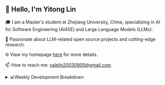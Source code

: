 ## 👋 Hello, I'm Yitong Lin 
🎓 I am a Master's student at Zhejiang University, China, specializing in AI for Software Engineering (AI4SE) and Large Language Models (LLMs). 

🚀 Passionate about LLM-related open source projects and cutting-edge research.

🌐 View my homepage [here](https://eaton0.github.io/) for more details.

📫 How to reach me: yalelin20030905@gmail.com

<details><summary>📊Weekly Development Breakdown</summary>

<!--START_SECTION:waka-->

```txt
From: 09 October 2025 - To: 16 October 2025

Total Time: 4 hrs 9 mins

Python       1 hr 54 mins    ███████████▒░░░░░░░░░░░░░   45.89 %
Markdown     1 hr 16 mins    ███████▓░░░░░░░░░░░░░░░░░   30.69 %
Text         28 mins         ███░░░░░░░░░░░░░░░░░░░░░░   11.54 %
Bash         17 mins         █▓░░░░░░░░░░░░░░░░░░░░░░░   07.09 %
SSH Config   9 mins          █░░░░░░░░░░░░░░░░░░░░░░░░   03.79 %
```

<!--END_SECTION:waka-->

[![wakatime](https://wakatime.com/badge/user/2b9478a2-005d-4708-b42f-076b3a02fc21.svg)](https://wakatime.com/@2b9478a2-005d-4708-b42f-076b3a02fc21)